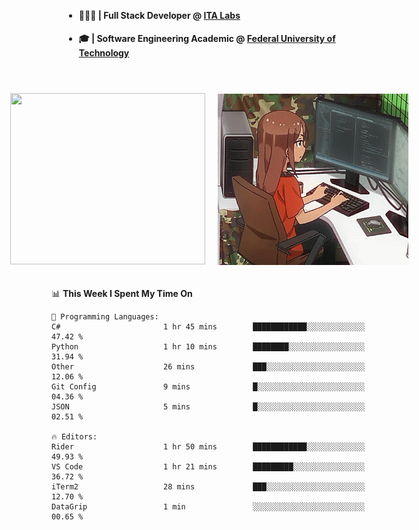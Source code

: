 <body style="margin-bottom: 40px; gap: 20px">
  <div style="display: flex; flex-direction: column; width: auto; margin: 0 auto; padding: 20px;">
    <ul style="flex: 1; margin-bottom: 20px;">
      <li><h4>🧑🏽‍💻 | Full Stack Developer @ <a href="https://itafrotas.com//">ITA Labs</a></h4></li>
      <li><h4>🎓 | Software Engineering Academic @ <a href="http://www.utfpr.edu.br/">Federal University of Technology</a></h4></li>
      <br/>
    </ul>
    <div style="display: flex; justify-content: center; align-items: center; gap: 20px;">
      <a href="https://skillicons.dev">
        <img width="312" height="274" src="https://skillicons.dev/icons?i=cs,dotnet,php,laravel,ts,js,nodejs,react,swift,java,adonis,postgres,mysql,mongodb,postman,c,heroku,gradle,npm,flutter,docker,aws,redis,kubernetes&theme=light&&perline=4" />
      </a>
      <img width="312" height="274" src="assets/umiko.gif" alt="Computer Boy" />
    </div>
  </div>
</body>


<!--START_SECTION:waka-->
📊 **This Week I Spent My Time On** 

```text
💬 Programming Languages: 
C#                       1 hr 45 mins        ████████████░░░░░░░░░░░░░   47.42 % 
Python                   1 hr 10 mins        ████████░░░░░░░░░░░░░░░░░   31.94 % 
Other                    26 mins             ███░░░░░░░░░░░░░░░░░░░░░░   12.06 % 
Git Config               9 mins              █░░░░░░░░░░░░░░░░░░░░░░░░   04.36 % 
JSON                     5 mins              █░░░░░░░░░░░░░░░░░░░░░░░░   02.51 % 

🔥 Editors: 
Rider                    1 hr 50 mins        ████████████░░░░░░░░░░░░░   49.93 % 
VS Code                  1 hr 21 mins        █████████░░░░░░░░░░░░░░░░   36.72 % 
iTerm2                   28 mins             ███░░░░░░░░░░░░░░░░░░░░░░   12.70 % 
DataGrip                 1 min               ░░░░░░░░░░░░░░░░░░░░░░░░░   00.65 % 
```


<!--END_SECTION:waka-->

<!--
**danielr0d/danielr0d** is a ✨ _special_ ✨ repository because its `README.md` (this file) appears on your GitHub profile.

Here are some ideas to get you started:

- 🔭 I’m currently working on ...
- 🌱 I’m currently learning ...
- 👯 I’m looking to collaborate on ...
- 🤔 I’m looking for help with ...
- 💬 Ask me about ...
- 📫 How to reach me: ...
- 😄 Pronouns: ...
- ⚡ Fun fact: ...
-->
